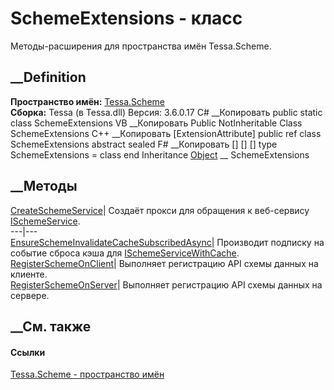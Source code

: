 # SchemeExtensions - класс
Методы-расширения для пространства имён Tessa.Scheme.
## __Definition
 **Пространство имён:** [Tessa.Scheme](N_Tessa_Scheme.htm)  
 **Сборка:** Tessa (в Tessa.dll) Версия: 3.6.0.17
C# __Копировать
     public static class SchemeExtensions
VB __Копировать
    <ExtensionAttribute>
    Public NotInheritable Class SchemeExtensions
C++ __Копировать
    [ExtensionAttribute]
    public ref class SchemeExtensions abstract sealed
F# __Копировать
     [<AbstractClassAttribute>]
    [<SealedAttribute>]
    [<ExtensionAttribute>]
    type SchemeExtensions = class end
Inheritance
    [Object](https://learn.microsoft.com/dotnet/api/system.object) __ SchemeExtensions
##  __Методы
[CreateSchemeService](M_Tessa_Scheme_SchemeExtensions_CreateSchemeService.htm)|
Создаёт прокси для обращения к веб-сервису
[ISchemeService](T_Tessa_Scheme_ISchemeService.htm).  
---|---  
[EnsureSchemeInvalidateCacheSubscribedAsync](M_Tessa_Scheme_SchemeExtensions_EnsureSchemeInvalidateCacheSubscribedAsync.htm)|
Производит подписку на событие сброса кэша для
[ISchemeServiceWithCache](T_Tessa_Scheme_ISchemeServiceWithCache.htm).  
[RegisterSchemeOnClient](M_Tessa_Scheme_SchemeExtensions_RegisterSchemeOnClient.htm)|
Выполняет регистрацию API схемы данных на клиенте.  
[RegisterSchemeOnServer](M_Tessa_Scheme_SchemeExtensions_RegisterSchemeOnServer.htm)|
Выполняет регистрацию API схемы данных на сервере.  
## __См. также
#### Ссылки
[Tessa.Scheme - пространство имён](N_Tessa_Scheme.htm)
